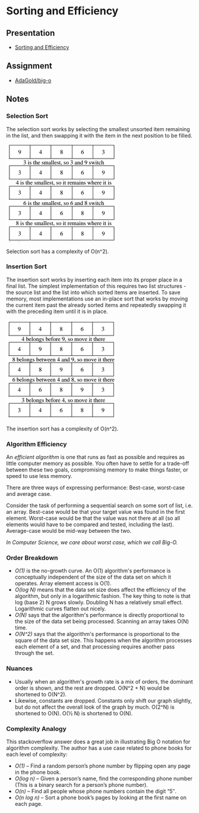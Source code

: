 # Sorting and Efficiency

## Presentation
+ [Sorting and Efficiency](https://drive.google.com/open?id=1elJdFGo1ZcEI8rcmWgbSUFS33b-DoB2z_cA1yRaM1ec)

## Assignment
+ [AdaGold/big-o](https://github.com/AdaGold/big-o)

## Notes

### Selection Sort
The selection sort works by selecting the smallest unsorted item remaining in the list, and then swapping it with the item in the next position to be filled.

![Selection Sort Example](images/selection-sort.png)

Selection sort has a complexity of O(n^2).

### Insertion Sort
The insertion sort works by inserting each item into its proper place in a final list. The simplest implementation of this requires two list structures - the source list and the list into which sorted items are inserted. To save memory, most implementations use an in-place sort that works by moving the current item past the already sorted items and repeatedly swapping it with the preceding item until it is in place.

![Insertion Sort Example](images/insertion-sort.png)

The insertion sort has a complexity of O(n^2).

### Algorithm Efficiency
An _efficient algorithm_ is one that runs as fast as possible and requires as little computer memory as possible. You often have to settle for a trade-off between these two goals, compromising memory to make things faster, or speed to use less memory.

There are three ways of expressing performance: Best-case, worst-case and average case.

Consider the task of performing a sequential search on some sort of list, i.e. an array. Best-case would be that your target value was found in the first element. Worst-case would be that the value was not there at all (so all elements would have to be compared and tested, including the last). Average-case would be mid-way between the two.

*In Computer Science, we care about worst case, which we call Big-O.*

### Order Breakdown
- *O(1)* is the no-growth curve. An O(1) algorithm's performance is conceptually independent of the size of the data set on which it operates. Array element access is O(1).
- *O(log N)* means that the data set size does affect the efficiency of the algorithm, but only in a logarithmic fashion. The key thing to note is that log (base 2) N grows slowly. Doubling N has a relatively small effect. Logarithmic curves flatten out nicely.
- *O(N)* says that the algorithm's performance is directly proportional to the size of the data set being processed. Scanning an array takes O(N) time.
- *O(N^2)* says that the algorithm's performance is proportional to the square of the data set size. This happens when the algorithm processes each element of a set, and that processing requires another pass through the set.

### Nuances
- Usually when an algorithm's growth rate is a mix of orders, the dominant order is shown, and the rest are dropped. O(N^2 + N) would be shortened to O(N^2).
- Likewise, constants are dropped. Constants only shift our graph slightly, but do not affect the overall look of the graph by much. O(2^N) is shortened to O(N). O(1⁄2 N) is shortened to O(N).

### Complexity Analogy
This stackoverflow answer does a great job in illustrating Big O notation for algorithm complexity. The author has a use case related to phone books for each level of complexity:

- *O(1)* – Find a random person’s phone number by flipping open any page in the phone book.
- *O(log n)* – Given a person’s name, find the corresponding phone number (This is a binary search for a person’s phone number).
- *O(n)* – Find all people whose phone numbers contain the digit “5″.
- *O(n log n)* – Sort a phone book’s pages by looking at the first name on each page.

